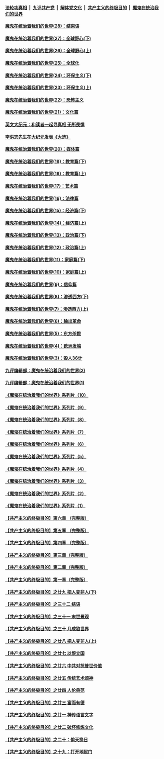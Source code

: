 ####  [法轮功真相](../../../../basic/blob/master/README.md?t=03280531) &nbsp;|&nbsp; [九评共产党](../../../../9ping.md/blob/master/README.md?t=03280531) &nbsp;|&nbsp; [解体党文化](../../../../jtdwh.md/blob/master/README.md?t=03280531)  &nbsp;|&nbsp; [共产主义的终极目的](../../../../gczydzjmd.md/blob/master/README.md?t=03280531) &nbsp;|&nbsp; [魔鬼在统治我们的世界](../../../../mgztzwmdsj.md/blob/master/README.md?t=03280531) 

#### [魔鬼在统治着我们的世界(28)：结束语](../pages/nsc422/n10936246.md?t=03280531) 

#### [魔鬼在统治着我们的世界(27)：全球野心(下)](../pages/nsc422/n10928319.md?t=03280531) 

#### [魔鬼在统治着我们的世界(26)：全球野心(上)](../pages/nsc422/n10900318.md?t=03280531) 

#### [魔鬼在统治着我们的世界(25)：全球化](../pages/nsc422/n10788205.md?t=03280531) 

#### [魔鬼在统治着我们的世界(24)：环保主义(下)](../pages/nsc422/n10695307.md?t=03280531) 

#### [魔鬼在统治着我们的世界(23)：环保主义(上)](../pages/nsc422/n10688613.md?t=03280531) 

#### [魔鬼在统治着我们的世界(22)：恐怖主义](../pages/nsc422/n10614727.md?t=03280531) 

#### [魔鬼在统治着我们的世界(21)：文化篇](../pages/nsc422/n10597706.md?t=03280531) 

#### [英文大纪元：和读者一起寻真相 无所畏惧](../pages/nsc422/n12542027.md?t=03280531) 

#### [李洪志先生在大纪元发表《大选》](../pages/nsc422/n12534746.md?t=03280531) 

#### [魔鬼在统治着我们的世界(20)：媒体篇](../pages/nsc422/n10586579.md?t=03280531) 

#### [魔鬼在统治着我们的世界(19)：教育篇(下)](../pages/nsc422/n10564808.md?t=03280531) 

#### [魔鬼在统治着我们的世界(18)：教育篇(上)](../pages/nsc422/n10526970.md?t=03280531) 

#### [魔鬼在统治着我们的世界(17)：艺术篇](../pages/nsc422/n10499093.md?t=03280531) 

#### [魔鬼在统治着我们的世界(16)：法律篇](../pages/nsc422/n10485969.md?t=03280531) 

#### [魔鬼在统治着我们的世界(15)：经济篇(下)](../pages/nsc422/n10469975.md?t=03280531) 

#### [魔鬼在统治着我们的世界(14)：经济篇(上)](../pages/nsc422/n10457370.md?t=03280531) 

#### [魔鬼在统治着我们的世界(13)：政治篇(下)](../pages/nsc422/n10448270.md?t=03280531) 

#### [魔鬼在统治着我们的世界(12)：政治篇(上)](../pages/nsc422/n10444576.md?t=03280531) 

#### [魔鬼在统治着我们的世界(11)：家庭篇(下)](../pages/nsc422/n10440961.md?t=03280531) 

#### [魔鬼在统治着我们的世界(10)：家庭篇(上)](../pages/nsc422/n10435448.md?t=03280531) 

#### [魔鬼在统治着我们的世界(9)：信仰篇](../pages/nsc422/n10432159.md?t=03280531) 

#### [魔鬼在统治着我们的世界(8)：渗透西方(下)](../pages/nsc422/n10429603.md?t=03280531) 

#### [魔鬼在统治着我们的世界(7)：渗透西方(上)](../pages/nsc422/n10426013.md?t=03280531) 

#### [魔鬼在统治着我们的世界(6)：输出革命](../pages/nsc422/n10421536.md?t=03280531) 

#### [魔鬼在统治着我们的世界(5)：东方杀戮](../pages/nsc422/n10417707.md?t=03280531) 

#### [魔鬼在统治着我们的世界(4)：欧洲发端](../pages/nsc422/n10414890.md?t=03280531) 

#### [魔鬼在统治着我们的世界(3)：毁人36计](../pages/nsc422/n10411583.md?t=03280531) 

#### [九评编辑部：魔鬼在统治着我们的世界(2)](../pages/nsc422/n10410036.md?t=03280531) 

#### [九评编辑部：魔鬼在统治着我们的世界(1)](../pages/nsc422/n10406825.md?t=03280531) 

#### [《魔鬼在统治着我们的世界》系列片（10）](../pages/nsc422/n12292670.md?t=03280531) 

#### [《魔鬼在统治着我们的世界》系列片（9）](../pages/nsc422/n12290859.md?t=03280531) 

#### [《魔鬼在统治着我们的世界》系列片（8）](../pages/nsc422/n12287445.md?t=03280531) 

#### [《魔鬼在统治着我们的世界》系列片（7）](../pages/nsc422/n12283425.md?t=03280531) 

#### [《魔鬼在统治着我们的世界》系列片（6）](../pages/nsc422/n12282314.md?t=03280531) 

#### [《魔鬼在统治着我们的世界》系列片（5）](../pages/nsc422/n12281419.md?t=03280531) 

#### [《魔鬼在统治着我们的世界》系列片（4）](../pages/nsc422/n12274024.md?t=03280531) 

#### [《魔鬼在统治着我们的世界》系列片（3）](../pages/nsc422/n12271322.md?t=03280531) 

#### [《魔鬼在统治着我们的世界》系列片（2）](../pages/nsc422/n12269049.md?t=03280531) 

#### [《魔鬼在统治着我们的世界》系列片（1）](../pages/nsc422/n12267575.md?t=03280531) 

#### [【共产主义的终极目的】第六章 （完整版）](../pages/nsc422/n11428913.md?t=03280531) 

#### [【共产主义的终极目的】第五章 （完整版）](../pages/nsc422/n11428912.md?t=03280531) 

#### [【共产主义的终极目的】第四章 （完整版）](../pages/nsc422/n11428907.md?t=03280531) 

#### [【共产主义的终极目的】第三章（完整版）](../pages/nsc422/n11428848.md?t=03280531) 

#### [【共产主义的终极目的】第二章（完整版）](../pages/nsc422/n11428831.md?t=03280531) 

#### [【共产主义的终极目的】第一章（完整版）](../pages/nsc422/n11417651.md?t=03280531) 

#### [【共产主义的终极目的】之廿九 把人变非人(下)](../pages/nsc422/n11344140.md?t=03280531) 

#### [【共产主义的终极目的】之三十二 结语](../pages/nsc422/n11360535.md?t=03280531) 

#### [【共产主义的终极目的】之三十一 末世景观](../pages/nsc422/n11351129.md?t=03280531) 

#### [【共产主义的终极目的】之三十 几成狼世界](../pages/nsc422/n11348280.md?t=03280531) 

#### [【共产主义的终极目的】之廿八 把人变非人(上)](../pages/nsc422/n11340492.md?t=03280531) 

#### [【共产主义的终极目的】之廿七 以恨立国](../pages/nsc422/n11336944.md?t=03280531) 

#### [【共产主义的终极目的】之廿六 中共对抗普世价值](../pages/nsc422/n11324785.md?t=03280531) 

#### [【共产主义的终极目的】之廿五 传统艺术颂神](../pages/nsc422/n11296396.md?t=03280531) 

#### [【共产主义的终极目的】之廿四 人伦典范](../pages/nsc422/n11296397.md?t=03280531) 

#### [【共产主义的终极目的】之廿三 富而有德](../pages/nsc422/n11283598.md?t=03280531) 

#### [【共产主义的终极目的】之廿一 神传语言文字](../pages/nsc422/n11263265.md?t=03280531) 

#### [【共产主义的终极目的】之廿二 破坏修炼文化](../pages/nsc422/n11245728.md?t=03280531) 

#### [【共产主义的终极目的】之二十：偷天换日](../pages/nsc422/n11238846.md?t=03280531) 

#### [【共产主义的终极目的】之十九：打开地狱门](../pages/nsc422/n11206376.md?t=03280531) 

